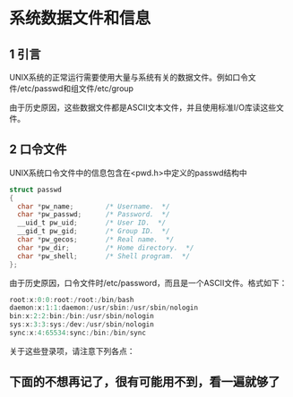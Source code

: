 # 系统数据文件和信息

## 1 引言

UNIX系统的正常运行需要使用大量与系统有关的数据文件。例如口令文件/etc/passwd和组文件/etc/group

由于历史原因，这些数据文件都是ASCII文本文件，并且使用标准I/O库读这些文件。

## 2 口令文件

UNIX系统口令文件中的信息包含在<pwd.h>中定义的passwd结构中

```c
struct passwd
{
  char *pw_name;		/* Username.  */
  char *pw_passwd;		/* Password.  */
  __uid_t pw_uid;		/* User ID.  */
  __gid_t pw_gid;		/* Group ID.  */
  char *pw_gecos;		/* Real name.  */
  char *pw_dir;			/* Home directory.  */
  char *pw_shell;		/* Shell program.  */
};
```

由于历史原因，口令文件时/etc/password，而且是一个ASCII文件。格式如下：

```c
root:x:0:0:root:/root:/bin/bash
daemon:x:1:1:daemon:/usr/sbin:/usr/sbin/nologin
bin:x:2:2:bin:/bin:/usr/sbin/nologin
sys:x:3:3:sys:/dev:/usr/sbin/nologin
sync:x:4:65534:sync:/bin:/bin/sync
```

关于这些登录项，请注意下列各点：

## 下面的不想再记了，很有可能用不到，看一遍就够了

